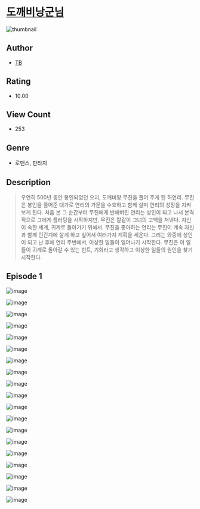 # [도깨비낭군님](https://comic.naver.com/challenge/list?titleId=810210)
![thumbnail](https://image-comic.pstatic.net/user_contents_data/challenge_comic/2023/05/23/144652/upload_4135487743699936565_480x623.jpeg)

## Author
- [TB](https://comic.naver.com/artistTitle?id=144652)

## Rating
- 10.00

## View Count
- 253

## Genre
- 로맨스, 판타지

## Description
> 우연히 500년 동안 봉인되었던 요괴, 도깨비왕 무진을 풀어 주게 된 허연리. 무진은 봉인을 풀어준 대가로 연리의 가문을 수호하고 함께 살며 연리의 성장을 지켜보게 된다. 처음 본 그 순간부터 무진에게 반해버린 연리는 성인이 되고 나서 본격적으로 그에게 플러팅을 시작하지만, 무진은 칼같이 그녀의 고백을 쳐낸다. 자신이 속한 세계, 귀계로 돌아가기 위해서. 무진을 좋아하는 연리는 무진이 계속 자신과 함께 인간계에 살게 하고 싶어서 여러가지 계획을 세운다. 그러는 와중에 성인이 되고 난 후에 연리 주변에서, 이상한 일들이 일어나기 시작한다. 무진은 이 일들이 귀계로 돌아갈 수 있는 힌트, 기회라고 생각하고 이상한 일들의 원인을 찾기 시작한다.


## Episode 1
![image](https://image-comic.pstatic.net/user_contents_data/challenge_comic/2023/05/23/144652/upload_4064044785305071973.jpeg)

![image](https://image-comic.pstatic.net/user_contents_data/challenge_comic/2023/05/23/144652/upload_3487304748538802999.jpeg)

![image](https://image-comic.pstatic.net/user_contents_data/challenge_comic/2023/05/23/144652/upload_3690806762885428023.jpeg)

![image](https://image-comic.pstatic.net/user_contents_data/challenge_comic/2023/05/23/144652/upload_3630799842809832806.jpeg)

![image](https://image-comic.pstatic.net/user_contents_data/challenge_comic/2023/05/23/144652/upload_3545234945274688307.jpeg)

![image](https://image-comic.pstatic.net/user_contents_data/challenge_comic/2023/05/23/144652/upload_7089054187580175666.jpeg)

![image](https://image-comic.pstatic.net/user_contents_data/challenge_comic/2023/05/23/144652/upload_3474303019967001189.jpeg)

![image](https://image-comic.pstatic.net/user_contents_data/challenge_comic/2023/05/23/144652/upload_7090415575379305528.jpeg)

![image](https://image-comic.pstatic.net/user_contents_data/challenge_comic/2023/05/23/144652/upload_3690193437240406578.jpeg)

![image](https://image-comic.pstatic.net/user_contents_data/challenge_comic/2023/05/23/144652/upload_3760568568135377713.jpeg)

![image](https://image-comic.pstatic.net/user_contents_data/challenge_comic/2023/05/23/144652/upload_7377520031052346980.jpeg)

![image](https://image-comic.pstatic.net/user_contents_data/challenge_comic/2023/05/23/144652/upload_7162520440679774515.jpeg)

![image](https://image-comic.pstatic.net/user_contents_data/challenge_comic/2023/05/23/144652/upload_7004842591189885539.jpeg)

![image](https://image-comic.pstatic.net/user_contents_data/challenge_comic/2023/05/23/144652/upload_3486460337268744498.jpeg)

![image](https://image-comic.pstatic.net/user_contents_data/challenge_comic/2023/05/23/144652/upload_3774917426671728181.jpeg)

![image](https://image-comic.pstatic.net/user_contents_data/challenge_comic/2023/05/23/144652/upload_3630856999412393270.jpeg)

![image](https://image-comic.pstatic.net/user_contents_data/challenge_comic/2023/05/23/144652/upload_7162475166641436006.jpeg)

![image](https://image-comic.pstatic.net/user_contents_data/challenge_comic/2023/05/23/144652/upload_3472338410959680611.jpeg)

![image](https://image-comic.pstatic.net/user_contents_data/challenge_comic/2023/05/23/144652/upload_7221014265185068088.jpeg)
